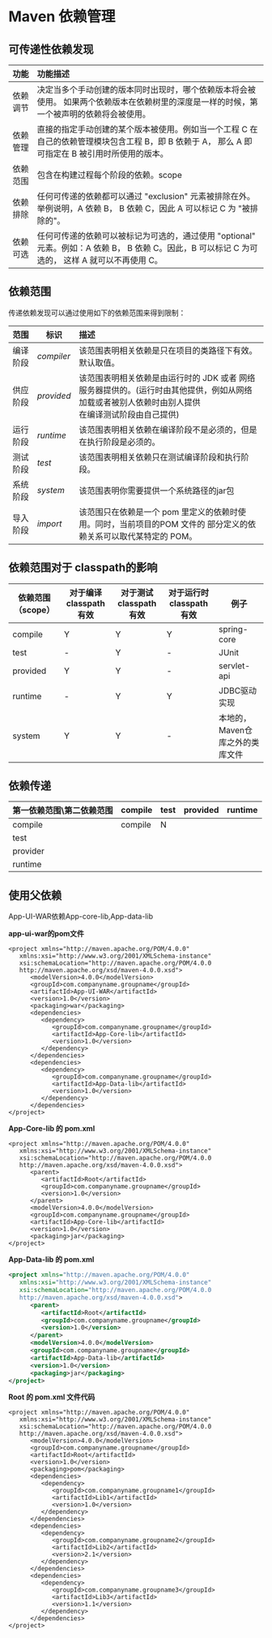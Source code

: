 # Maven 依赖管理

## 可传递性依赖发现

| 功能     | 功能描述                                                     |
| :------- | :----------------------------------------------------------- |
| 依赖调节 | 决定当多个手动创建的版本同时出现时，哪个依赖版本将会被使用。 如果两个依赖版本在依赖树里的深度是一样的时候，第一个被声明的依赖将会被使用。 |
| 依赖管理 | 直接的指定手动创建的某个版本被使用。例如当一个工程 C 在自己的依赖管理模块包含工程 B，即 B 依赖于 A， 那么 A 即可指定在 B 被引用时所使用的版本。 |
| 依赖范围 | 包含在构建过程每个阶段的依赖。scope                          |
| 依赖排除 | 任何可传递的依赖都可以通过 "exclusion" 元素被排除在外。举例说明，A 依赖 B， B 依赖 C，因此 A 可以标记 C 为 "被排除的"。 |
| 依赖可选 | 任何可传递的依赖可以被标记为可选的，通过使用 "optional" 元素。例如：A 依赖 B， B 依赖 C。因此，B 可以标记 C 为可选的， 这样 A 就可以不再使用 C。 |

## 依赖范围

传递依赖发现可以通过使用如下的依赖范围来得到限制：

| 范围     | 标识       | 描述                                                         |
| :------- | ---------- | :----------------------------------------------------------- |
| 编译阶段 | *compiler* | 该范围表明相关依赖是只在项目的类路径下有效。默认取值。       |
| 供应阶段 | *provided* | 该范围表明相关依赖是由运行时的 JDK 或者 网络服务器提供的。(运行时由其他提供，例如从网络加载或者被别人依赖时由别人提供<br />在编译测试阶段由自己提供) |
| 运行阶段 | *runtime*  | 该范围表明相关依赖在编译阶段不是必须的，但是在执行阶段是必须的。 |
| 测试阶段 | *test*     | 该范围表明相关依赖只在测试编译阶段和执行阶段。               |
| 系统阶段 | *system*   | 该范围表明你需要提供一个系统路径的jar包                      |
| 导入阶段 | *import*   | 该范围只在依赖是一个 pom 里定义的依赖时使用。同时，当前项目的POM 文件的 部分定义的依赖关系可以取代某特定的 POM。 |

## 依赖范围对于 classpath的影响

| 依赖范围（scope） | 对于编译classpath有效 | 对于测试classpath有效 | 对于运行时classpath有效 | 例子                            |
| ----------------- | --------------------- | --------------------- | ----------------------- | ------------------------------- |
| compile           | Y                     | Y                     | Y                       | spring-core                     |
| test              | -                     | Y                     | -                       | JUnit                           |
| provided          | Y                     | Y                     | -                       | servlet-api                     |
| runtime           | -                     | Y                     | Y                       | JDBC驱动实现                    |
| system            | Y                     | Y                     | -                       | 本地的，Maven仓库之外的类库文件 |

## 依赖传递

| 第一依赖范围\第二依赖范围 | compile | test | provided | runtime |
| ------------------------- | ------- | ---- | -------- | ------- |
| compile                   | compile | N    |          |         |
| test                      |         |      |          |         |
| provider                  |         |      |          |         |
| runtime                   |         |      |          |         |





## 使用父依赖

App-UI-WAR依赖App-core-lib,App-data-lib

**app-ui-war的pom文件**

```
<project xmlns="http://maven.apache.org/POM/4.0.0"
   xmlns:xsi="http://www.w3.org/2001/XMLSchema-instance"
   xsi:schemaLocation="http://maven.apache.org/POM/4.0.0
   http://maven.apache.org/xsd/maven-4.0.0.xsd">
      <modelVersion>4.0.0</modelVersion>
      <groupId>com.companyname.groupname</groupId>
      <artifactId>App-UI-WAR</artifactId>
      <version>1.0</version>
      <packaging>war</packaging>
      <dependencies>
         <dependency>
            <groupId>com.companyname.groupname</groupId>
            <artifactId>App-Core-lib</artifactId>
            <version>1.0</version>
         </dependency>
      </dependencies>  
      <dependencies>
         <dependency>
            <groupId>com.companyname.groupname</groupId>
            <artifactId>App-Data-lib</artifactId>
            <version>1.0</version>
         </dependency>
      </dependencies>  
</project>
```

**App-Core-lib 的 pom.xml** 

```
<project xmlns="http://maven.apache.org/POM/4.0.0"
   xmlns:xsi="http://www.w3.org/2001/XMLSchema-instance"
   xsi:schemaLocation="http://maven.apache.org/POM/4.0.0
   http://maven.apache.org/xsd/maven-4.0.0.xsd">
      <parent>
         <artifactId>Root</artifactId>
         <groupId>com.companyname.groupname</groupId>
         <version>1.0</version>
      </parent>
      <modelVersion>4.0.0</modelVersion>
      <groupId>com.companyname.groupname</groupId>
      <artifactId>App-Core-lib</artifactId>
      <version>1.0</version> 
      <packaging>jar</packaging>
</project>
```

**App-Data-lib 的 pom.xml** 

```xml
<project xmlns="http://maven.apache.org/POM/4.0.0"
   xmlns:xsi="http://www.w3.org/2001/XMLSchema-instance"
   xsi:schemaLocation="http://maven.apache.org/POM/4.0.0
   http://maven.apache.org/xsd/maven-4.0.0.xsd">
      <parent>
         <artifactId>Root</artifactId>
         <groupId>com.companyname.groupname</groupId>
         <version>1.0</version>
      </parent>
      <modelVersion>4.0.0</modelVersion>
      <groupId>com.companyname.groupname</groupId>
      <artifactId>App-Data-lib</artifactId>
      <version>1.0</version>   
      <packaging>jar</packaging>
</project>
```

**Root 的 pom.xml 文件代码**

```
<project xmlns="http://maven.apache.org/POM/4.0.0"
   xmlns:xsi="http://www.w3.org/2001/XMLSchema-instance"
   xsi:schemaLocation="http://maven.apache.org/POM/4.0.0
   http://maven.apache.org/xsd/maven-4.0.0.xsd">
      <modelVersion>4.0.0</modelVersion>
      <groupId>com.companyname.groupname</groupId>
      <artifactId>Root</artifactId>
      <version>1.0</version>
      <packaging>pom</packaging>
      <dependencies>
         <dependency>
            <groupId>com.companyname.groupname1</groupId>
            <artifactId>Lib1</artifactId>
            <version>1.0</version>
         </dependency>
      </dependencies>  
      <dependencies>
         <dependency>
            <groupId>com.companyname.groupname2</groupId>
            <artifactId>Lib2</artifactId>
            <version>2.1</version>
         </dependency>
      </dependencies>  
      <dependencies>
         <dependency>
            <groupId>com.companyname.groupname3</groupId>
            <artifactId>Lib3</artifactId>
            <version>1.1</version>
         </dependency>
      </dependencies>  
</project>
```

